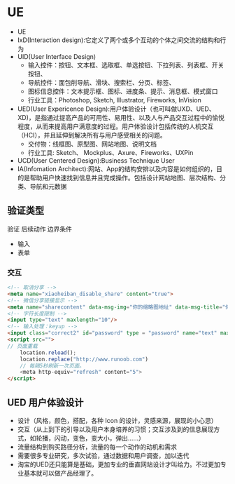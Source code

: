 # UE

* UE
* IxD(Interaction design):它定义了两个或多个互动的个体之间交流的结构和行为
* UID(User Interface Design)
    - 输入控件：按钮、文本框、选取框、单选按钮、下拉列表、列表框、开关按钮、
    - 导航控件：面包削导航、滑块、搜索栏、分页、标签、
    - 图标信息控件：文本提示框、图标、进度条、提示、消息框、模式窗口
    - 行业工具：Photoshop, Sketch, Illustrator, Fireworks, InVision
* UED(User Expericence Design):用户体验设计（也可叫做UXD、UED、XD)，是指通过提高产品的可用性、易用性、以及人与产品交互过程中的愉悦程度，从而来提高用户满意度的过程。用户体验设计包括传统的人机交互（HCI），并且延伸到解决所有与用户感受相关的问题。
    - 交付物：线框图、原型图、网站地图、说明文档
    - 行业工具: Sketch、 Mockplus、Axure、Fireworks、UXPin
* UCD(User Centered Design):Business Technique User
* IA(Infomation Architect):网站、App的结构安排以及内容是如何组织的，目的是帮助用户快速找到信息并且完成操作。包括设计网站地图、层次结构、分类、导航和元数据

## 验证类型

验证
后续动作
边界条件

* 输入
* 表单

### 交互

```html
<!-- 取消分享 -->
<meta name="xiaoheiban_disable_share" content="true">
<!-- 微信分享链接显示 -->
<meta name="sharecontent" data-msg-img="你的缩略图地址" data-msg-title="你的标题" data-msg-content="你的简介" data-msg-callBack="" data-line-img="你的缩略图地址" data-line-title="你的标题" data-line-callBack=""/>
<!-- 字符长度限制 -->
<input type="text" maxlength="10"/>
<!-- 输入处理：keyup -->
<input class="correct2" id="password" type = "password" name="text" maxlength="16" onchange="value=value.replace(/[^\d]/g,'')" oninput="value=value.replace(/[^\a-\z\A-\Z0-9]/g,'')"  onbeforepaste="clipboardData.setData()"/>
<script src="">
// 页面重载
    location.reload();
    location.replace("http://www.runoob.com")
    // 每隔5秒刷新一次页面。
    <meta http-equiv="refresh" content="5">
</script>
```

## UED 用户体验设计

* 设计（风格，颜色，搭配，各种 Icon 的设计，灵感来源，展现的小心思）
* 交互（从上到下的引导以及用户本身培养的习惯；交互涉及到的信息展现方式，如轮播，闪动，变色，变大小，弹出……）
* 流量结构到购买路径分析，流量的每一个动作的动机和需求
* 需要很多专业研究，多次试验，通过数据和用户调查，加以迭代
* 淘宝的UED还只能算是基础，更加专业的垂直网站设计才叫给力。不过更加专业基本就可以做产品经理了。
